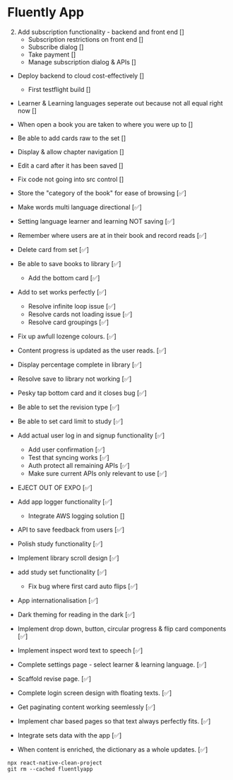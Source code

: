 # Fluently App

2) Add subscription functionality - backend and front end []
    - Subscription restrictions on front end []
    - Subscribe dialog []
    - Take payment []
    - Manage subscription dialog & APIs []

- Deploy backend to cloud cost-effectively []
    - First testflight build []
- Learner & Learning languages seperate out because not all equal right now []
- When open a book you are taken to where you were up to []
- Be able to add cards raw to the set []

- Display & allow chapter navigation []
- Edit a card after it has been saved []
- Fix code not going into src control []
- Store the "category of the book" for ease of browsing [✅]
- Make words multi language directional [✅]
- Setting language learner and learning NOT saving [✅]
- Remember where users are at in their book and record reads [✅]
- Delete card from set [✅]
- Be able to save books to library [✅]
    - Add the bottom card [✅]
- Add to set works perfectly [✅]
    - Resolve infinite loop issue [✅]
    - Resolve cards not loading issue [✅]
    - Resolve card groupings [✅]
- Fix up awfull lozenge colours. [✅]
- Content progress is updated as the user reads. [✅]
- Display percentage complete in library [✅]
- Resolve save to library not working [✅]
- Pesky tap bottom card and it closes bug [✅]
- Be able to set the revision type [✅]
- Be able to set card limit to study [✅]
- Add actual user log in and signup functionality [✅]
    - Add user confirmation [✅]
    - Test that syncing works [✅]
    - Auth protect all remaining APIs [✅]
    - Make sure current APIs only relevant to use [✅]
- EJECT OUT OF EXPO [✅]
- Add app logger functionality [✅]
    - Integrate AWS logging solution []
- API to save feedback from users [✅]
- Polish study functionality [✅]
- Implement library scroll design [✅]
- add study set functionality [✅]
    - Fix bug where first card auto flips [✅]
- App internationalisation [✅]
- Dark theming for reading in the dark [✅]
- Implement drop down, button, circular progress & flip card components [✅]
- Implement inspect word text to speech [✅]
- Complete settings page - select learner & learning language. [✅]
- Scaffold revise page. [✅]
- Complete login screen design with floating texts. [✅]
- Get paginating content working seemlessly [✅]
- Implement char based pages so that text always perfectly fits. [✅]
- Integrate sets data with the app [✅]
- When content is enriched, the dictionary as a whole updates. [✅]

```
npx react-native-clean-project
git rm --cached fluentlyapp
```
